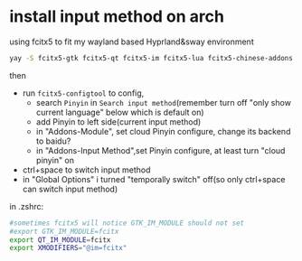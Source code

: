 # install input method on arch

using fcitx5 to fit my wayland based Hyprland&sway environment

```bash
yay -S fcitx5-gtk fcitx5-qt fcitx5-im fcitx5-lua fcitx5-chinese-addons fcitx5-pinyin-zhwiki fcitx5-configtool
```

then

- run `fcitx5-configtool` to config,
  - search `Pinyin` in `Search input method`(remember turn off "only show current language" below which is default on)
  - add Pinyin to left side(current input method)
  - in "Addons-Module", set cloud Pinyin configure, change its backend to baidu?
  - in "Addons-Input Method",set Pinyin configure, at least turn "cloud pinyin" on
- ctrl+space to switch input method
- in "Global Options" i turned "temporally switch" off(so only ctrl+space can switch input method)

in .zshrc:

```bash
#sometimes fcitx5 will notice GTK_IM_MODULE should not set
#export GTK_IM_MODULE=fcitx
export QT_IM_MODULE=fcitx
export XMODIFIERS="@im=fcitx"
```
